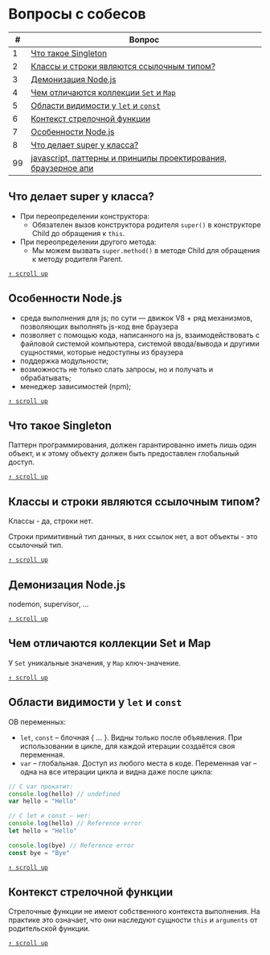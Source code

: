 # Вопросы с собесов

<a id="top"></a>

| #   | Вопрос                                                                |
| --- | --------------------------------------------------------------------- |
| 1   | [Что такое Singleton](#1)                                             |
| 2   | [Классы и строки являются ссылочным типом?](#2)                       |
| 3   | [Демонизация Node.js](#3)                                             |
| 4   | [Чем отличаются коллекции `Set` и `Map`](#4)                          |
| 5   | [Oбласти видимости у `let` и `const`](#5)                             |
| 6   | [Контекст стрелочной функции](#6)                                     |
| 7   | [Особенности Node.js](#7)                                             |
| 8   | [Что делает super у класса?](#8)                                      |
| 99  | [javascript, паттерны и принципы проектирования, браузерное апи](#99) |

## <a id="8"></a> Что делает super у класса?

- При переопределении конструктора:
  - Обязателен вызов конструктора родителя `super()` в конструкторе Child до обращения к `this`.
- При переопределении другого метода:
  - Мы можем вызвать `super.method()` в методе Child для обращения к методу родителя Parent.

[`↑ scroll up`](#top)

## <a id="7"></a> Особенности Node.js

- среда выполнения для js; по сути — движок V8 + ряд механизмов, позволяющих выполнять js-код вне браузера
- позволяет с помощью кода, написанного на js, взаимодействовать с файловой системой компьютера, системой ввода/вывода и другими сущностями, которые недоступны из браузера
- поддержка модульности;
- возможность не только слать запросы, но и получать и обрабатывать;
- менеджер зависимостей (npm);

[`↑ scroll up`](#top)

## <a id="1"></a> Что такое Singleton

Паттерн программирования, должен гарантированно иметь лишь один объект, и к этому объекту должен быть предоставлен глобальный доступ.

[`↑ scroll up`](#top)

## <a id="2"></a> Классы и строки являются ссылочным типом?

Классы - да, строки нет.

Строки примитивный тип данных, в них ссылок нет, а вот объекты - это ссылочный тип.

[`↑ scroll up`](#top)

## <a id="3"></a> Демонизация Node.js

nodemon, supervisor, …

[`↑ scroll up`](#top)

## <a id="4"></a> Чем отличаются коллекции **Set** и **Map**

У `Set` уникальные значения, у `Map` ключ-значение.

[`↑ scroll up`](#top)

## <a id="5"></a> Oбласти видимости у `let` и `const`

ОВ переменных:

- `let`, `const` – блочная { … }. Видны только после объявления. При использовании в цикле, для каждой итерации создаётся своя переменная.
- `var` – глобальная. Доступ из любого места в коде. Переменная var – одна на все итерации цикла и видна даже после цикла:

```javascript
// С var прокатит:
console.log(hello) // undefined
var hello = "Hello"

// C let и const — нет:
console.log(hello) // Reference error
let hello = "Hello"

console.log(bye) // Reference error
const bye = "Bye"
```

[`↑ scroll up`](#top)

## <a id="6"></a> Контекст стрелочной функции

Стрелочные функции не имеют собственного контекста выполнения. На практике это означает, что они наследуют сущности `this` и `arguments` от родительской функции.

[`↑ scroll up`](#top)
